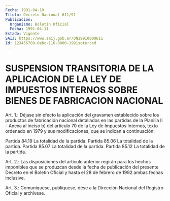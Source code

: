 ```yaml
---
Fecha: 1991-04-10
Título: Decreto Nacional 611/91
Publicación:
  Organismo: Boletín Oficial
  Fecha: 1991-04-11
Estado: Vigente
SAIJ: https://www.saij.gob.ar/DN19910000611
Id: 123456789-0abc-116-0000-1991soterced
---
```

# SUSPENSION TRANSITORIA DE LA APLICACION DE LA LEY DE IMPUESTOS INTERNOS SOBRE BIENES DE FABRICACION NACIONAL

<a id="1"></a>
Art.  1.:  Déjase  sin  efecto  la  aplicación  del  gravamen establecido  sobre los productos de fabricación nacional detallados en las partidas  de  la  Planilla  II  -  Anexa  al  inciso  b) del artículo  70  de  la  Ley  de Impuestos Internos, texto ordenado en 1979  y  sus  modificaciones,  que    se  indican  a  continuación:

 Partida 84.19   La totalidad de la partida. Partida 85.06   La totalidad de la partida. Partida 85.07   La totalidad de la partida. Partida 85.12   La totalidad de la partida.

<a id="2"></a>
Art.  2.: Las disposiciones del artículo anterior regirán para los  hechos  imponibles    que  se  produzcan  desde  la  fecha  de publicación del presente Decreto  en  el Boletín Oficial y hasta el 28 de febrero de 1992 ambas fechas inclusive.

<a id="3"></a>
Art. 3.: Comuníquese, publíquese, dése a la Dirección Nacional del Registro Oficial y archívese.